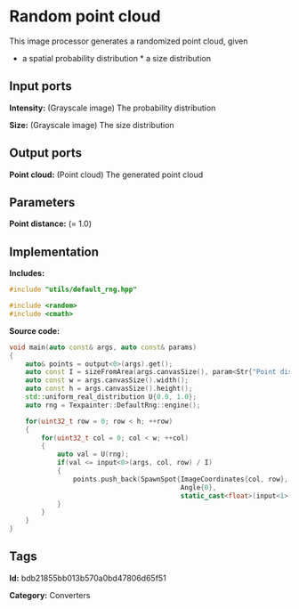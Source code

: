 # Random point cloud

This image processor generates a randomized point cloud, given

* a spatial probability distribution * a size distribution

## Input ports

__Intensity:__ (Grayscale image) The probability distribution

__Size:__ (Grayscale image) The size distribution

## Output ports

__Point cloud:__ (Point cloud) The generated point cloud

## Parameters

__Point distance:__ (= 1.0)

## Implementation

__Includes:__ 

```c++
#include "utils/default_rng.hpp"

#include <random>
#include <cmath>
```

__Source code:__ 

```c++
void main(auto const& args, auto const& params)
{
	auto& points = output<0>(args).get();
	auto const I = sizeFromArea(args.canvasSize(), param<Str{"Point distance"}>(params));
	auto const w = args.canvasSize().width();
	auto const h = args.canvasSize().height();
	std::uniform_real_distribution U{0.0, 1.0};
	auto rng = Texpainter::DefaultRng::engine();

	for(uint32_t row = 0; row < h; ++row)
	{
		for(uint32_t col = 0; col < w; ++col)
		{
			auto val = U(rng);
			if(val <= input<0>(args, col, row) / I)
			{
				points.push_back(SpawnSpot{ImageCoordinates{col, row},
				                           Angle{0},
				                           static_cast<float>(input<1>(args, col, row))});
			}
		}
	}
}
```

## Tags

__Id:__ bdb21855bb013b570a0bd47806d65f51

__Category:__ Converters